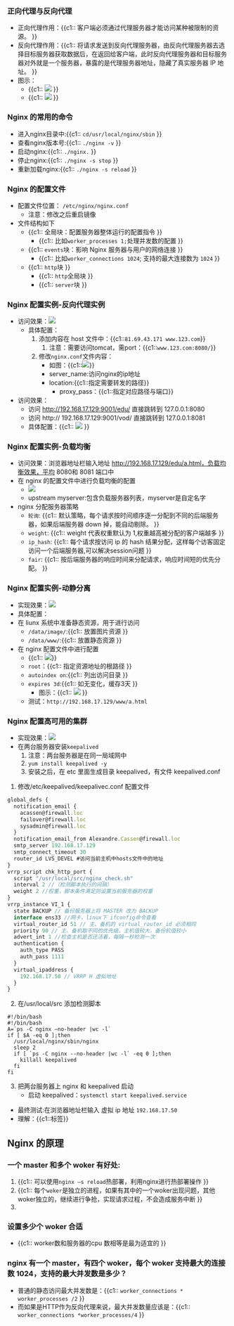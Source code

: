 ### 正向代理与反向代理
+ 正向代理作用：{{c1:: 客户端必须通过代理服务器才能访问某种被限制的资源。 }}
+ 反向代理作用：{{c1:: 将请求发送到反向代理服务器，由反向代理服务器去选择目标服务器获取数据后，在返回给客户端，此时反向代理服务器和目标服务器对外就是一个服务器，暴露的是代理服务器地址，隐藏了真实服务器 IP 地址。 }}
+ 图示：
  + {{c1:: ![](https://gitee.com/xieyun714/nodeimage/raw/master/img/20201123094212.png) }}
  + {{c1:: ![](https://gitee.com/xieyun714/nodeimage/raw/master/img/20201123094224.png) }}

### Nginx 的常用的命令
+ 进入nginx目录中:{{c1:: `cd/usr/local/nginx/sbin` }}
+ 查看nginx版本号:{{c1:: `./nginx -v` }}
+ 启动nginx:{{c1:: `./nginx.` }}
+ 停止nginx:{{c1:: `./nginx -s stop` }}
+ 重新加载nginx:{{c1:: `./nginx -s reload` }}

### Nginx 的配置文件
+ 配置文件位置： `/etc/nginx/nginx.conf`
  + 注意：修改之后重启镜像
+ 文件结构如下
  + {{c1:: 全局块：配置服务器整体运行的配置指令  }}
    + {{c1:: 比如`worker_processes 1;`处理并发数的配置  }}
  + {{c1:: `events`块：影响 Nginx 服务器与用户的网络连接  }}
    + {{c1:: 比如`worker_connections 1024`; 支持的最大连接数为 `1024`  }}
  + {{c1:: `http`块  }}
    + {{c1:: `http`全局块  }}
    + {{c1:: `server`块  }}

### Nginx 配置实例-反向代理实例

+ 访问效果：![](https://gitee.com/xieyun714/nodeimage/raw/master/img/20201123130916.png)
  + 具体配置：
    1. 添加内容在 host 文件中：{{c1::`81.69.43.171 www.123.com`}}
       1. 注意：需要访问tomcat，需port：{{c1::`www.123.com:8080/`}}
    2. 修改`nginx.conf`文件内容：
        + 如图：{{c1::![](https://gitee.com/xieyun714/nodeimage/raw/master/img/20201123131633.png)}}
        + server_name:访问nginx的ip地址
        + location:{{c1::指定需要转发的路径}}
          + proxy_pass：{{c1::指定对应路径与端口}}
+ 访问效果：
  + 访问 http://192.168.17.129:9001/edu/ 直接跳转到 127.0.0.1:8080
  + 访问 http:// 192.168.17.129:9001/vod/ 直接跳转到 127.0.0.1:8081
  + 具体配置：{{c1:: ![](https://gitee.com/xieyun714/nodeimage/raw/master/img/20201123133348.png) }}

### Nginx 配置实例-负载均衡
+ 访问效果：浏览器地址栏输入地址 http://192.168.17.129/edu/a.html，负载均衡效果，平均 8080和 8081 端口中
+ 在 nginx 的配置文件中进行负载均衡的配置
  + ![](https://gitee.com/xieyun714/nodeimage/raw/master/img/20201123133905.png)
  + upstream myserver:包含负载服务器列表，myserver是自定名字
+ nginx 分配服务器策略
  + `轮询`: {{c1:: 默认策略，每个请求按时间顺序逐一分配到不同的后端服务器，如果后端服务器 down 掉，能自动剔除。 }}
  + `weight`: {{c1:: weight 代表权重默认为 1,权重越高被分配的客户端越多 }}
  + `ip_hash`: {{c1:: 每个请求按访问 ip 的 hash 结果分配，这样每个访客固定访问一个后端服务器,可以解决session问题 }}
  + `fair`: {{c1:: 按后端服务器的响应时间来分配请求，响应时间短的优先分配。 }}

### Nginx 配置实例-动静分离
+ 实现效果：![](https://gitee.com/xieyun714/nodeimage/raw/master/img/20201123134958.png)
+ 具体配置：
+ 在 liunx 系统中准备静态资源，用于进行访问
  + `/data/image/`:{{c1:: 放置图片资源 }}
  + `/data/www/`:{{c1:: 放置静态资源 }}
+ 在 nginx 配置文件中进行配置
  + {{c1:: ![](https://gitee.com/xieyun714/nodeimage/raw/master/img/20201123135600.png)}}
  + `root`：{{c1:: 指定资源地址的根路径 }}
  + `autoindex on`:{{c1:: 列出访问目录 }}
  + `expires 3d`:{{c1:: 如无变化，缓存3天 }}
    + 图示：{{c1:: ![](https://gitee.com/xieyun714/nodeimage/raw/master/img/20201123140047.png) }}
  + 测试：`http://192.168.17.129/www/a.html`

### Nginx 配置高可用的集群
+ 实现效果：![](https://gitee.com/xieyun714/nodeimage/raw/master/img/20201123140944.png)
+ 在两台服务器安装`keepalived`
  1. 注意：两台服务器是在同一局域网中
  2. `yum install keepalived -y`
  3. 安装之后，在 etc 里面生成目录 keepalived，有文件 keepalived.conf
1. 修改/etc/keepalived/keepalivec.conf 配置文件
  ```js
  global_defs {
    notification_email {
      acassen@firewall.loc
      failover@firewall.loc
      sysadmin@firewall.loc
    }
    notification_email_from Alexandre.Cassen@firewall.loc
    smtp_server 192.168.17.129
    smtp_connect_timeout 30
    router_id LVS_DEVEL #访问当前主机中hosts文件中的地址
  }
  vrrp_script chk_http_port {
    script "/usr/local/src/nginx_check.sh"
    interval 2 //（检测脚本执行的间隔）
    weight 2 //权重，脚本条件满足则设置当前服务器的权重
  }
  vrrp_instance VI_1 {
    state BACKUP // 备份服务器上将 MASTER 改为 BACKUP
    interface ens33 //网卡，linux下 ifconfig命令查看
    virtual_router_id 51 // 主、备机的 virtual_router_id 必须相同
    priority 90 // 主、备机取不同的优先级，主机值较大，备份机值较小
    advert_int 1 //检查主机是否还活着，每隔一秒检测一次
    authentication {
      auth_type PASS
      auth_pass 1111
    }
    virtual_ipaddress {
      192.168.17.50 // VRRP H 虚拟地址
    }
  }
  ```
2. 在/usr/local/src 添加检测脚本
  ```shell
  #!/bin/bash
  #!/bin/bash
  A=`ps -C nginx –no-header |wc -l`
  if [ $A -eq 0 ];then
    /usr/local/nginx/sbin/nginx
    sleep 2
    if [ `ps -C nginx --no-header |wc -l` -eq 0 ];then
      killall keepalived
    fi
  fi
   ```
3. 把两台服务器上 nginx 和 keepalived 启动
   + 启动 keepalived：`systemctl start keepalived.service`
 + 最终测试:在浏览器地址栏输入 虚拟 ip 地址 `192.168.17.50 `
+ 理解：{{c1::标签}}

## Nginx 的原理

### 一个 master 和多个 woker 有好处:
   1. {{c1:: 可以使用`nginx –s reload`热部署，利用nginx进行热部署操作 }}
   2. {{c1:: 每个`woker`是独立的进程，如果有其中的一个woker出现问题，其他woker独立的，继续进行争抢，实现请求过程，不会造成服务中断 }}
   3. 
### 设置多少个 woker 合适
+ {{c1:: worker数和服务器的cpu 数相等是最为适宜的 }}

### nginx 有一个 master，有四个 woker，每个 woker 支持最大的连接数 1024，支持的最大并发数是多少？
+ 普通的静态访问最大并发数是：{{c1:: `worker_connections * worker_processes /2` }}
+ 而如果是HTTP作为反向代理来说，最大并发数量应该是：{{c1:: `worker_connections *worker_processes/4` }}

